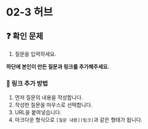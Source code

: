 # 02-3 허브

## ❓ 확인 문제
1. 질문을 입력하세요.

**하단에 본인이 만든 질문과 링크를 추가해주세요.**
### 🔗 링크 추가 방법
1. 먼저 질문의 내용을 작성합니다.
2. 작성한 질문을 마우스로 선택합니다.
3. URL을 붙여넣습니다.
4. 마크다운 형식으로 `[질문 내용](링크)`과 같은 형태가 됩니다.
